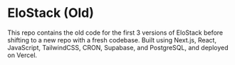 # EloStack (Old)

This repo contains the old code for the first 3 versions of EloStack before shifting to a new repo with a fresh codebase. Built using Next.js, React, JavaScript, TailwindCSS, CRON, Supabase, and PostgreSQL, and deployed on Vercel.
